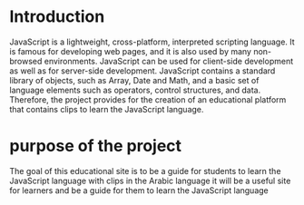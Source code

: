 # Introduction 
JavaScript is a lightweight, cross-platform, interpreted scripting language.
It is famous for developing web pages, and it is also used by many non-browsed environments.
JavaScript can be used for client-side development as well as for server-side development. 
JavaScript contains a standard library of objects, such as Array, Date and Math, and a basic set of language elements such as operators, control structures, and data.
Therefore, the project provides for the creation of an educational platform that contains clips to learn the JavaScript language.

# purpose of the project
The goal of this educational site is to 
be a guide for students to learn the 
JavaScript language with clips in the 
Arabic language it will be a 
useful site for learners and be a 
guide for them to learn the 
JavaScript language
